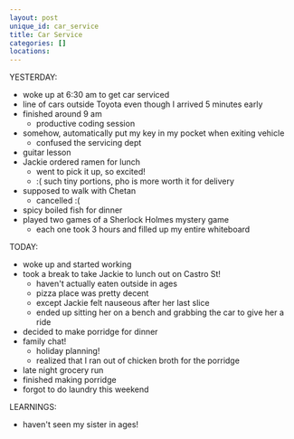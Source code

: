 ```yaml
---
layout: post
unique_id: car_service
title: Car Service
categories: []
locations: 
---
```


YESTERDAY:
* woke up at 6:30 am to get car serviced
* line of cars outside Toyota even though I arrived 5 minutes early
* finished around 9 am
  * productive coding session
* somehow, automatically put my key in my pocket when exiting vehicle
  * confused the servicing dept
* guitar lesson
* Jackie ordered ramen for lunch
  * went to pick it up, so excited!
  * :( such tiny portions, pho is more worth it for delivery
* supposed to walk with Chetan
  * cancelled :(
* spicy boiled fish for dinner
* played two games of a Sherlock Holmes mystery game
  * each one took 3 hours and filled up my entire whiteboard

TODAY:
* woke up and started working
* took a break to take Jackie to lunch out on Castro St!
  * haven't actually eaten outside in ages
  * pizza place was pretty decent
  * except Jackie felt nauseous after her last slice
  * ended up sitting her on a bench and grabbing the car to give her a ride
* decided to make porridge for dinner
* family chat!
  * holiday planning!
  * realized that I ran out of chicken broth for the porridge
* late night grocery run
* finished making porridge
* forgot to do laundry this weekend

LEARNINGS:
* haven't seen my sister in ages!
